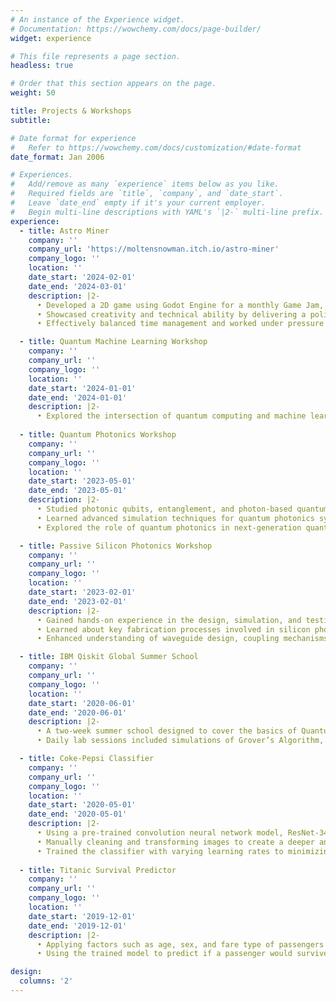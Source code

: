 ```yaml
---
# An instance of the Experience widget.
# Documentation: https://wowchemy.com/docs/page-builder/
widget: experience

# This file represents a page section.
headless: true

# Order that this section appears on the page.
weight: 50

title: Projects & Workshops
subtitle:

# Date format for experience
#   Refer to https://wowchemy.com/docs/customization/#date-format
date_format: Jan 2006

# Experiences.
#   Add/remove as many `experience` items below as you like.
#   Required fields are `title`, `company`, and `date_start`.
#   Leave `date_end` empty if it's your current employer.
#   Begin multi-line descriptions with YAML's `|2-` multi-line prefix.
experience:
  - title: Astro Miner
    company: ''
    company_url: 'https://moltensnowman.itch.io/astro-miner'
    company_logo: ''
    location: ''
    date_start: '2024-02-01'
    date_end: '2024-03-01'
    description: |2-
      •	Developed a 2D game using Godot Engine for a monthly Game Jam, implementing gameplay mechanics, physics, and UI elements within a tight deadline.
      •	Showcased creativity and technical ability by delivering a polished, fully functional game, gaining experience in game development, design, project management, and engine scripting.
      •	Effectively balanced time management and worked under pressure to deliver a polished 2D game within a tight deadline for a monthly Game Jam using Godot Engine, demonstrating strong programming skills, efficient use of version control (Git), and the ability to manage both front-end design and back-end functionality. 

  - title: Quantum Machine Learning Workshop
    company: ''
    company_url: ''
    company_logo: ''
    location: ''
    date_start: '2024-01-01'
    date_end: '2024-01-01'
    description: |2-
      •	Explored the intersection of quantum computing and machine learning by studying key quantum algorithms such as quantum neural networks (QNNs) and variational quantum classifiers (VQCs), while gaining practical experience with Qiskit and Python to implement quantum machine learning models. 
    
  - title: Quantum Photonics Workshop
    company: ''
    company_url: ''
    company_logo: ''
    location: ''
    date_start: '2023-05-01'
    date_end: '2023-05-01'
    description: |2-
      •	Studied photonic qubits, entanglement, and photon-based quantum gates used in optical quantum computing.
      •	Learned advanced simulation techniques for quantum photonics systems and discussed fabrication challenges.
      •	Explored the role of quantum photonics in next-generation quantum computing, networking, and sensing applications.

  - title: Passive Silicon Photonics Workshop
    company: ''
    company_url: ''
    company_logo: ''
    location: ''
    date_start: '2023-02-01'
    date_end: '2023-02-01'
    description: |2-
      •	Gained hands-on experience in the design, simulation, and testing of passive silicon photonic devices.
      •	Learned about key fabrication processes involved in silicon photonics, including lithography and etching techniques.
      •	Enhanced understanding of waveguide design, coupling mechanisms, and optical components such as MMI (Multi-Mode Interferometer) and ring resonators.

  - title: IBM Qiskit Global Summer School
    company: ''
    company_url: ''
    company_logo: ''
    location: ''
    date_start: '2020-06-01'
    date_end: '2020-06-01'
    description: |2-
      •	A two-week summer school designed to cover the basics of Quantum Computing with a focus on Superconducting Devices and Quantum Chemistry Applications
      •	Daily lab sessions included simulations of Grover’s Algorithm, Quantum Teleportation, Quantum Fourier Transform, Shor’s Algorithm, Error Mitigation using Repetition Codes, as well as a simulation of a LiH molecule

  - title: Coke-Pepsi Classifier
    company: ''
    company_url: ''
    company_logo: ''
    location: ''
    date_start: '2020-05-01'
    date_end: '2020-05-01'
    description: |2-
      •	Using a pre-trained convolution neural network model, ResNet-34, to create a classifier used to determine between Coca-Cola and Pepsi related images taken from Google Images
      •	Manually cleaning and transforming images to create a deeper and richer dataset to improve classification 
      •	Trained the classifier with varying learning rates to minimizing errors in the validation set whilst maximizing the accuracy of the model, resulting in an accuracy in the testing set of 97.2%
  
  - title: Titanic Survival Predictor
    company: ''
    company_url: ''
    company_logo: ''
    location: ''
    date_start: '2019-12-01'
    date_end: '2019-12-01'
    description: |2-
      •	Applying factors such as age, sex, and fare type of passengers who had survived the disaster to train a logistic regression model using the scikit-learn library
      •	Using the trained model to predict if a passenger would survive based on the same factors; scored a 77.5% accuracy rating based on Kaggle's scoring system

design:
  columns: '2'
---
```


